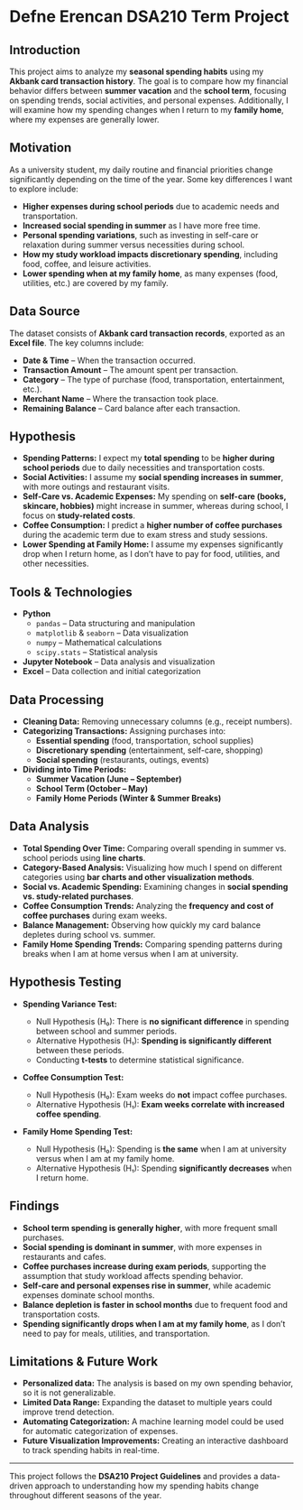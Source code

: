 # Defne Erencan DSA210 Term Project

## Introduction
This project aims to analyze my **seasonal spending habits** using my **Akbank card transaction history**. The goal is to compare how my financial behavior differs between **summer vacation** and the **school term**, focusing on spending trends, social activities, and personal expenses. Additionally, I will examine how my spending changes when I return to my **family home**, where my expenses are generally lower.

## Motivation
As a university student, my daily routine and financial priorities change significantly depending on the time of the year. Some key differences I want to explore include:
- **Higher expenses during school periods** due to academic needs and transportation.
- **Increased social spending in summer** as I have more free time.
- **Personal spending variations**, such as investing in self-care or relaxation during summer versus necessities during school.
- **How my study workload impacts discretionary spending**, including food, coffee, and leisure activities.
- **Lower spending when at my family home**, as many expenses (food, utilities, etc.) are covered by my family.

## Data Source
The dataset consists of **Akbank card transaction records**, exported as an **Excel file**. The key columns include:
- **Date & Time** – When the transaction occurred.
- **Transaction Amount** – The amount spent per transaction.
- **Category** – The type of purchase (food, transportation, entertainment, etc.).
- **Merchant Name** – Where the transaction took place.
- **Remaining Balance** – Card balance after each transaction.

## Hypothesis
- **Spending Patterns:** I expect my **total spending** to be **higher during school periods** due to daily necessities and transportation costs.
- **Social Activities:** I assume my **social spending increases in summer**, with more outings and restaurant visits.
- **Self-Care vs. Academic Expenses:** My spending on **self-care (books, skincare, hobbies)** might increase in summer, whereas during school, I focus on **study-related costs**.
- **Coffee Consumption:** I predict a **higher number of coffee purchases** during the academic term due to exam stress and study sessions.
- **Lower Spending at Family Home:** I assume my expenses significantly drop when I return home, as I don’t have to pay for food, utilities, and other necessities.

## Tools & Technologies
- **Python**
  - `pandas` – Data structuring and manipulation
  - `matplotlib` & `seaborn` – Data visualization
  - `numpy` – Mathematical calculations
  - `scipy.stats` – Statistical analysis
- **Jupyter Notebook** – Data analysis and visualization
- **Excel** – Data collection and initial categorization

## Data Processing
- **Cleaning Data:** Removing unnecessary columns (e.g., receipt numbers).
- **Categorizing Transactions:** Assigning purchases into:
  - **Essential spending** (food, transportation, school supplies)
  - **Discretionary spending** (entertainment, self-care, shopping)
  - **Social spending** (restaurants, outings, events)
- **Dividing into Time Periods:**
  - **Summer Vacation (June – September)**
  - **School Term (October – May)**
  - **Family Home Periods (Winter & Summer Breaks)**

## Data Analysis
- **Total Spending Over Time:** Comparing overall spending in summer vs. school periods using **line charts**.
- **Category-Based Analysis:** Visualizing how much I spend on different categories using **bar charts and other visualization methods**.
- **Social vs. Academic Spending:** Examining changes in **social spending vs. study-related purchases**.
- **Coffee Consumption Trends:** Analyzing the **frequency and cost of coffee purchases** during exam weeks.
- **Balance Management:** Observing how quickly my card balance depletes during school vs. summer.
- **Family Home Spending Trends:** Comparing spending patterns during breaks when I am at home versus when I am at university.

## Hypothesis Testing
- **Spending Variance Test:**
  - Null Hypothesis (H₀): There is **no significant difference** in spending between school and summer periods.
  - Alternative Hypothesis (H₁): **Spending is significantly different** between these periods.
  - Conducting **t-tests** to determine statistical significance.

- **Coffee Consumption Test:**
  - Null Hypothesis (H₀): Exam weeks do **not** impact coffee purchases.
  - Alternative Hypothesis (H₁): **Exam weeks correlate with increased coffee spending**.

- **Family Home Spending Test:**
  - Null Hypothesis (H₀): Spending is **the same** when I am at university versus when I am at my family home.
  - Alternative Hypothesis (H₁): Spending **significantly decreases** when I return home.

## Findings
- **School term spending is generally higher**, with more frequent small purchases.
- **Social spending is dominant in summer**, with more expenses in restaurants and cafes.
- **Coffee purchases increase during exam periods**, supporting the assumption that study workload affects spending behavior.
- **Self-care and personal expenses rise in summer**, while academic expenses dominate school months.
- **Balance depletion is faster in school months** due to frequent food and transportation costs.
- **Spending significantly drops when I am at my family home**, as I don’t need to pay for meals, utilities, and transportation.

## Limitations & Future Work
- **Personalized data:** The analysis is based on my own spending behavior, so it is not generalizable.
- **Limited Data Range:** Expanding the dataset to multiple years could improve trend detection.
- **Automating Categorization:** A machine learning model could be used for automatic categorization of expenses.
- **Future Visualization Improvements:** Creating an interactive dashboard to track spending habits in real-time.

---
This project follows the **DSA210 Project Guidelines** and provides a data-driven approach to understanding how my spending habits change throughout different seasons of the year.

